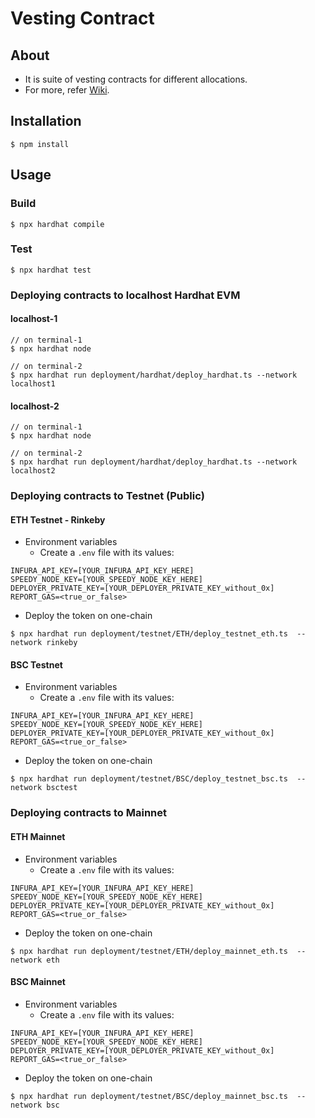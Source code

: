 # Vesting Contract

## About
* It is suite of vesting contracts for different allocations.
* For more, refer [Wiki](https://github.com/UnicoinOfficial/vesting-contract/wiki).

## Installation
```console
$ npm install
```

## Usage

### Build
```console
$ npx hardhat compile
```

### Test
```console
$ npx hardhat test
```

### Deploying contracts to localhost Hardhat EVM
#### localhost-1
```console
// on terminal-1
$ npx hardhat node

// on terminal-2
$ npx hardhat run deployment/hardhat/deploy_hardhat.ts --network localhost1
```


#### localhost-2
```console
// on terminal-1
$ npx hardhat node

// on terminal-2
$ npx hardhat run deployment/hardhat/deploy_hardhat.ts --network localhost2
```


### Deploying contracts to Testnet (Public)
#### ETH Testnet - Rinkeby
* Environment variables
	- Create a `.env` file with its values:
```
INFURA_API_KEY=[YOUR_INFURA_API_KEY_HERE]
SPEEDY_NODE_KEY=[YOUR_SPEEDY_NODE_KEY_HERE]
DEPLOYER_PRIVATE_KEY=[YOUR_DEPLOYER_PRIVATE_KEY_without_0x]
REPORT_GAS=<true_or_false>
```

* Deploy the token on one-chain
```console
$ npx hardhat run deployment/testnet/ETH/deploy_testnet_eth.ts  --network rinkeby
```

#### BSC Testnet
* Environment variables
	- Create a `.env` file with its values:
```
INFURA_API_KEY=[YOUR_INFURA_API_KEY_HERE]
SPEEDY_NODE_KEY=[YOUR_SPEEDY_NODE_KEY_HERE]
DEPLOYER_PRIVATE_KEY=[YOUR_DEPLOYER_PRIVATE_KEY_without_0x]
REPORT_GAS=<true_or_false>
```

* Deploy the token on one-chain
```console
$ npx hardhat run deployment/testnet/BSC/deploy_testnet_bsc.ts  --network bsctest
```

### Deploying contracts to Mainnet
#### ETH Mainnet
* Environment variables
	- Create a `.env` file with its values:
```
INFURA_API_KEY=[YOUR_INFURA_API_KEY_HERE]
SPEEDY_NODE_KEY=[YOUR_SPEEDY_NODE_KEY_HERE]
DEPLOYER_PRIVATE_KEY=[YOUR_DEPLOYER_PRIVATE_KEY_without_0x]
REPORT_GAS=<true_or_false>
```

* Deploy the token on one-chain
```console
$ npx hardhat run deployment/testnet/ETH/deploy_mainnet_eth.ts  --network eth
```

#### BSC Mainnet
* Environment variables
	- Create a `.env` file with its values:
```
INFURA_API_KEY=[YOUR_INFURA_API_KEY_HERE]
SPEEDY_NODE_KEY=[YOUR_SPEEDY_NODE_KEY_HERE]
DEPLOYER_PRIVATE_KEY=[YOUR_DEPLOYER_PRIVATE_KEY_without_0x]
REPORT_GAS=<true_or_false>
```

* Deploy the token on one-chain
```console
$ npx hardhat run deployment/testnet/BSC/deploy_mainnet_bsc.ts  --network bsc
```
